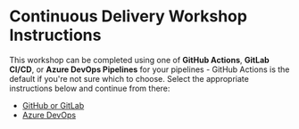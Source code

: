 # Continuous Delivery Workshop Instructions

This workshop can be completed using one of **GitHub Actions**, **GitLab CI/CD**, or **Azure DevOps Pipelines** for your pipelines - GitHub Actions is the default if you're not sure which to choose. Select the appropriate instructions below and continue from there:
* [GitHub or GitLab](./github_gitlab_pipelines.md)
* [Azure DevOps](./azure_devops.md)
